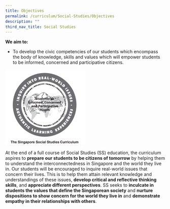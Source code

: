 ```yaml
---
title: Objectives
permalink: /curriculum/Social-Studies/Objectives
description: ""
third_nav_title: Social Studies
---
```


**We aim to:**

*   To develop the civic competencies of our students which encompass the body of knowledge, skills and values which will empower students to be informed, concerned and participative citizens.

<img src="/images/obj.jpeg" 
     style="width:50%">

At the end of a full course of Social Studies (SS) education, the curriculum aspires to **prepare our students to be citizens of tomorrow** by helping them to understand the interconnectedness in Singapore and the world they live in. Our students will be encouraged to inquire real-world issues that concern their lives. This is to help them attain relevant knowledge and understandings of these issues, **develop critical and reflective thinking skills**, and **appreciate different perspectives**. SS seeks to **inculcate in students the values that define the Singaporean society** and **nurture dispositions to show concern for the world they live in** and **demonstrate empathy in their relationships with others**.